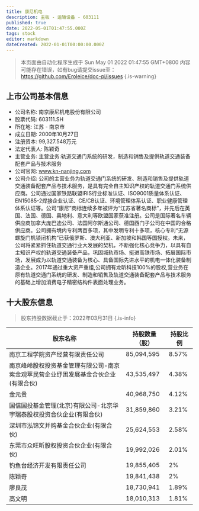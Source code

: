 ```yaml
---
title: 康尼机电
description: 主板 - 运输设备 - 603111
published: true
date: 2022-05-01T01:47:55.000Z
tags: stock
editor: markdown
dateCreated: 2022-01-01T00:00:00.000Z
---
```


> 本页面由自动化程序生成于 Sun May 01 2022 01:47:55 GMT+0800
> 内容可能存在错误，如有bug请提交issue至：https://github.com/Eroleice/doc-pi/issues
{.is-warning}

## 上市公司基本信息
- 公司名称: 南京康尼机电股份有限公司
- 股票代码: 603111.SH
- 所在地: 江苏 - 南京市
- 成立日期: 2000年10月27日
- 注册资本: 99,327.548万元
- 法定代表人: 陈颖奇
- 主营业务: 主营业务:轨道交通门系统的研发，制造和销售及提供轨道交通装备配套产品与技术服务
- 公司官网: www.kn-nanjing.com
- 公司介绍: 公司的主营业务为轨道交通门系统的研发、制造和销售及提供轨道交通装备配套产品与技术服务，是具有完全自主知识产权的轨道交通门系统供应商。公司通过国家铁路联盟IRIS行业标准认证、ISO9001质量体系认证、EN15085-2焊接企业认证、CE/CB认证、环境管理体系认证、职业健康管理体系认证等。公司“康尼”商标连续多年被评为“江苏省著名商标”，并先后在英国、法国、德国、奥地利、意大利等欧盟国家获准注册。公司是国际著名车辆供应商加拿大庞巴迪公司、法国阿尔斯通公司、德国西门子公司在中国的合格供应商。公司拥有境内专利两百多项，其中发明专利十多项，核心专利“无源螺旋门机锁闭机构”已获俄罗斯、澳大利亚、新加坡和韩国等国授权。未来，公司将紧紧抓住轨道交通行业大发展的契机，不断强化核心竞争力，以具有自主知识产权的轨道交通装备产品，巩固城轨市场、挺进高铁市场、拓展国际市场，发展成为以轨道交通装备为核心、具备国际先进水平的机电一体化装备制造企业。2017年通过重大资产重组,公司拥有龙昕科技100%的股权,营业务在原有轨道交通门系统的研发、制造和销售及轨道交通装备配套产品与技术服务的基础上增加消费电子精密结构件表面处理业务。


## 十大股东信息
> 股东持股数据截止于：2022年03月31日
{.is-info}

| 股东名称 | 持股数量（股） | 持股比例 |
| --- | --- | --- |
| 南京工程学院资产经营有限责任公司 | 85,094,595 | 8.57% |
| 南京峰岭股权投资基金管理有限公司-南京紫金观萃民营企业纾困发展基金合伙企业(有限合伙) | 43,535,497 | 4.38% |
| 金元贵 | 40,968,750 | 4.12% |
| 国信国投基金管理(北京)有限公司-北京华宇瑞泰股权投资合伙企业(有限合伙) | 31,859,860 | 3.21% |
| 深圳市泓锦文并购基金合伙企业(有限合伙) | 25,624,553 | 2.58% |
| 东莞市众旺昕股权投资合伙企业(有限合伙) | 19,992,026 | 2.01% |
| 钓鱼台经济开发有限责任公司 | 19,855,405 | 2% |
| 陈颖奇 | 19,841,438 | 2% |
| 廖良茂 | 18,730,941 | 1.89% |
| 高文明 | 18,010,313 | 1.81% |




